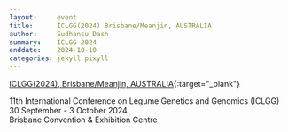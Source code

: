```yaml
---
layout:     event
title:      ICLGG(2024) Brisbane/Meanjin, AUSTRALIA
author:     Sudhansu Dash
summary:    ICLGG 2024
enddate:    2024-10-10
categories: jekyll pixyll
---
```


[ICLGG(2024), Brisbane/Meanjin, AUSTRALIA](https://www.iclgg2024.org/program/){:target="_blank"} 

11th International Conference on Legume Genetics and Genomics (ICLGG)   
30 September - 3 October 2024  
Brisbane Convention & Exhibition Centre  




